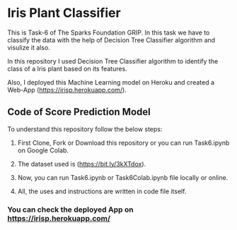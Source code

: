 # Iris Plant Classifier

This is Task-6 of The Sparks Foundation GRIP. In this task we have to classify the data with the help of Decision Tree Classifier algorithm and visulize it also.

In this repository I used Decision Tree Classifier algorithm to identify the class of a Iris plant based on its features. 

Also, I deployed this Machine Learning model on Heroku and created a Web-App (https://irisp.herokuapp.com/).

## Code of Score Prediction Model

To understand this repository follow the below steps:

1) First Clone, Fork or Download this repository or you can run Task6.ipynb on Google Colab. 

2) The dataset used is (https://bit.ly/3kXTdox).

3) Now, you can run Task6.ipynb or Task6Colab.ipynb file locally or online.

4) All, the uses and instructions are written in code file itself.

### You can check the deployed App on https://irisp.herokuapp.com/
